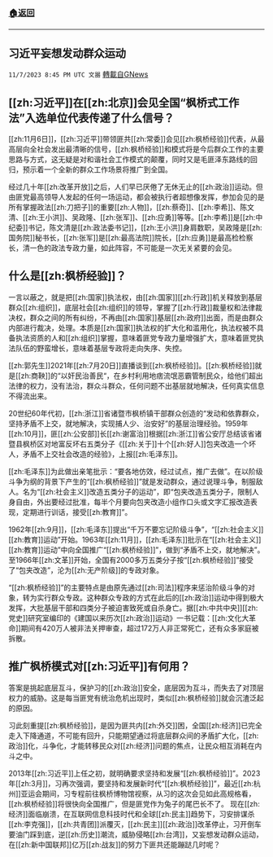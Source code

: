 ###  [:house:返回](README.md)
---


## 习近平妄想发动群众运动
`11/7/2023 8:45 PM UTC 文噐` [轉載自GNews](https://gnews.org/articles/1937753)


## [[zh:习近平]]在[[zh:北京]]会见全国“枫桥式工作法”入选单位代表传递了什么信号？

 

[[zh:11月6日]]，[[zh:习近平]]带领匪共[[zh:常委]]会见[[zh:枫桥经验]]代表，从最高层向全社会发出最清晰的信号，[[zh:枫桥经验]]和模式将是今后群众工作的主要思路与方式，这无疑是对和谐社会工作模式的颠覆，同时又是毛匪泽东路线的回归，预示着一个全新的群众工作场景将推广到全国。

  

经过几十年[[zh:改革开放]]之后，人们早已厌倦了无休无止的[[zh:政治]]运动。但由匪党最高领导人发起的任何一场运动，都会被执行者超想像发挥，参加会见的是所有掌握政法[[zh:刀把子]]的重要[[zh:人物]]，[[zh:蔡奇]]、[[zh:李希]]、陈文清、[[zh:王小洪]]、吴政隆、[[zh:张军]]、[[zh:应勇]]等等。[[zh:李希]]是[[zh:中纪委]]书记，陈文清是[[zh:政法委书记]]，[[zh:王小洪]]身肩数职，吴政隆是[[zh:国务院]]秘书长，[[zh:张军]]是[[zh:最高法院]]院长，[[zh:应勇]]是最高检检察长，清一色的政法专政力量，如此阵容，不可能是一次无关紧要的会见。

  

  


## 什么是[[zh:枫桥经验]]？

一言以蔽之，就是把[[zh:国家]]执法权，由[[zh:国家]][[zh:行政]]机关释放到基层群众[[zh:组织]]，底层社会[[zh:组织]]的领导，掌握了[[zh:行政]]裁量权和法律裁决权，群众之间的所有纠纷，不再由[[zh:国家]]基层[[zh:政府]]出面，而是由群众内部进行裁决，处理。本质是[[zh:国家]]执法权的扩大化和滥用化，执法权被不具备执法资质的人和[[zh:组织]]掌握，意味着匪党专政力量增强扩大，意味着匪党执法队伍的野蛮增长，意味着基层专政将走向失序、失控。

  

[[zh:郭先生]]2021年[[zh:7月20日]]直播谈到[[zh:枫桥经验]]。[[zh:枫桥经验]]就是[[zh:商鞅]]的“以奸民治善民“，在乡村利用地痞流氓恶霸管制民众，给他们超出法律的权力，没有法治，群众斗群众，任何问题不出基层就地解决，任何真实信息不得流出来。

  

20世纪60年代初，[[zh:浙江]]省诸暨市枫桥镇干部群众创造的“发动和依靠群众，坚持矛盾不上交，就地解决，实现捕人少、治安好”的基层治理经验。1959年[[zh:10月]]，匪[[zh:公安部]]长[[zh:谢富治]]根据[[zh:浙江]]省公安厅总结该省诸暨县枫桥区对地富反坏右五类分子《[[zh:关于]]十个[[zh:好人]]包夹改造一个坏人，矛盾不上交社会改造的经验》，上报[[zh:毛泽东]]。

  

  

[[zh:毛泽东]]为此做出亲笔批示：“要各地仿效，经过试点，推广去做”。在以阶级斗争为纲的背景下产生的“[[zh:枫桥经验]]”就是发动群众，通过说理斗争，制服敌人。名为“[[zh:社会主义]]改造五类分子的运动”，即“包夹改造五类分子，限制人身自由，外出要经过批准，每半个月要向包夹改造小组作口头或文字汇报改造表现，定期进行训话，接受[[zh:教育]]”。

  

1962年[[zh:9月]]，[[zh:毛泽东]]提出“千万不要忘记阶级斗争”，“[[zh:社会主义]][[zh:教育]]运动”开始。1963年[[zh:11月]]，[[zh:毛泽东]]批示在“[[zh:社会主义]][[zh:教育]]运动”中向全国推广“[[zh:枫桥经验]]”，做到“矛盾不上交，就地解决”。至1966年[[zh:文革]]开始，全国有2000多万五类分子按“[[zh:枫桥经验]]”接受了“包夹改造”，沦为[[zh:无产阶级]]的专政对象。

  

  

  

“[[zh:枫桥经验]]”的主要特点是由原先通过[[zh:司法]]程序来惩治阶级斗争的对象，转为实行群众专政。这种群众专政的方式在此后的[[zh:政治]]运动中得到极大发挥，大批基层干部和四类分子被迫害致死或自杀身亡。据[[zh:中共中央]][[zh:党史]]研究室编印的《建国以来历次[[zh:政治]]运动》一书记载：[[zh:文化大革命]]期间有420万人被非法关押审查，超过172万人非正常死亡，还有众多家庭被拆散。

  


## 推广枫桥模式对[[zh:习近平]]有何用？

答案是挑起底层互斗，保护习的[[zh:政治]]安全，底层因为互斗，而失去了对顶层权力的威胁。这是每当匪党有统治危机出现时，类似[[zh:枫桥经验]]就会沉渣泛起的原因。

  

习此刻重提[[zh:枫桥经验]]，是因为匪共内[[zh:外交]]困，全国[[zh:经济]]已完全走入下降通道，不可能有回升，只能期望通过将底层群众间的矛盾扩大化，[[zh:政治]]化，斗争化，才能转移民众对[[zh:经济]]问题的焦点，让民众相互消耗在内斗之中。

  

2013年[[zh:习近平]]上任之初，就明确要求坚持和发展“[[zh:枫桥经验]]”。2023年[[zh:3月]]，习再次强调，要坚持和发展新时代“[[zh:枫桥经验]]”，最近[[zh:杭州]]亚运会期间，习专程前往枫桥博物馆视察，从习的这次会见如此高规格看，[[zh:枫桥经验]]将很快向全国推广，但是匪党作为兔子的尾巴长不了。
现在[[zh:经济]]面临崩溃，在互联网信息科技时代和全球[[zh:民主]]趋势下，习安排谋杀[[zh:李克强]]，[[zh:共青团]]派覆灭，[[zh:民主]][[zh:政治]]改革停止，习开倒车要油门踩到底，逆[[zh:历史]]潮流，威胁侵略[[zh:台湾]]，又妄想发动群众运动，在[[zh:新中国联邦]]亿万[[zh:战友]]的努力下匪共还能蹦跶几时呢？
